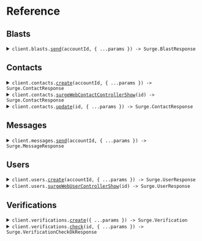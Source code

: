 # Reference

## Blasts

<details><summary><code>client.blasts.<a href="/src/api/resources/blasts/client/Client.ts">send</a>(accountId, { ...params }) -> Surge.BlastResponse</code></summary>
<dl>
<dd>

#### 📝 Description

<dl>
<dd>

<dl>
<dd>

Sends a Blast.

</dd>
</dl>
</dd>
</dl>

#### 🔌 Usage

<dl>
<dd>

<dl>
<dd>

```typescript
await client.blasts.send("acct_01j9a43avnfqzbjfch6pygv1td", {
    attachments: [
        {
            url: "https://example.com/image.jpg",
        },
    ],
    body: "Join us for our grand opening!",
    contacts: ["ctc_01j9dy8mdzfn3r0e8x1tbdrdrf"],
    name: "Grand Opening Announcement",
    segments: ["seg_01j9dy8mdzfn3r0e8x1tbdrdrf"],
    send_at: "2024-02-01T15:00:00Z",
});
```

</dd>
</dl>
</dd>
</dl>

#### ⚙️ Parameters

<dl>
<dd>

<dl>
<dd>

**accountId:** `string` — The account for which the blast should be sent.

</dd>
</dl>

<dl>
<dd>

**request:** `Surge.BlastRequest`

</dd>
</dl>

<dl>
<dd>

**requestOptions:** `Blasts.RequestOptions`

</dd>
</dl>
</dd>
</dl>

</dd>
</dl>
</details>

## Contacts

<details><summary><code>client.contacts.<a href="/src/api/resources/contacts/client/Client.ts">create</a>(accountId, { ...params }) -> Surge.ContactResponse</code></summary>
<dl>
<dd>

#### 📝 Description

<dl>
<dd>

<dl>
<dd>

Creates a new Contact object.

</dd>
</dl>
</dd>
</dl>

#### 🔌 Usage

<dl>
<dd>

<dl>
<dd>

```typescript
await client.contacts.create("acct_01j9a43avnfqzbjfch6pygv1td", {
    email: "dom@toretto.family",
    first_name: "Dominic",
    last_name: "Toretto",
    metadata: {
        car: "1970 Dodge Charger R/T",
    },
    phone_number: "+18015551234",
});
```

</dd>
</dl>
</dd>
</dl>

#### ⚙️ Parameters

<dl>
<dd>

<dl>
<dd>

**accountId:** `string` — The account for which the contact should be created.

</dd>
</dl>

<dl>
<dd>

**request:** `Surge.ContactRequest`

</dd>
</dl>

<dl>
<dd>

**requestOptions:** `Contacts.RequestOptions`

</dd>
</dl>
</dd>
</dl>

</dd>
</dl>
</details>

<details><summary><code>client.contacts.<a href="/src/api/resources/contacts/client/Client.ts">surgeWebContactControllerShow</a>(id) -> Surge.ContactResponse</code></summary>
<dl>
<dd>

#### 📝 Description

<dl>
<dd>

<dl>
<dd>

Retrieves a Contact object.

</dd>
</dl>
</dd>
</dl>

#### 🔌 Usage

<dl>
<dd>

<dl>
<dd>

```typescript
await client.contacts.surgeWebContactControllerShow("ctc_01j9dy8mdzfn3r0e8x1tbdrdrf");
```

</dd>
</dl>
</dd>
</dl>

#### ⚙️ Parameters

<dl>
<dd>

<dl>
<dd>

**id:** `string` —

</dd>
</dl>

<dl>
<dd>

**requestOptions:** `Contacts.RequestOptions`

</dd>
</dl>
</dd>
</dl>

</dd>
</dl>
</details>

<details><summary><code>client.contacts.<a href="/src/api/resources/contacts/client/Client.ts">update</a>(id, { ...params }) -> Surge.ContactResponse</code></summary>
<dl>
<dd>

#### 📝 Description

<dl>
<dd>

<dl>
<dd>

Updates the specified contact by setting the values of the parameters passed. Any parameters not provided will be left unchanged.

</dd>
</dl>
</dd>
</dl>

#### 🔌 Usage

<dl>
<dd>

<dl>
<dd>

```typescript
await client.contacts.update("ctc_01j9dy8mdzfn3r0e8x1tbdrdrf", {
    email: "dom@toretto.family",
    first_name: "Dominic",
    last_name: "Toretto",
    metadata: {
        car: "1970 Dodge Charger R/T",
    },
    phone_number: "+18015551234",
});
```

</dd>
</dl>
</dd>
</dl>

#### ⚙️ Parameters

<dl>
<dd>

<dl>
<dd>

**id:** `string` —

</dd>
</dl>

<dl>
<dd>

**request:** `Surge.ContactRequest`

</dd>
</dl>

<dl>
<dd>

**requestOptions:** `Contacts.RequestOptions`

</dd>
</dl>
</dd>
</dl>

</dd>
</dl>
</details>

## Messages

<details><summary><code>client.messages.<a href="/src/api/resources/messages/client/Client.ts">send</a>(accountId, { ...params }) -> Surge.MessageResponse</code></summary>
<dl>
<dd>

#### 📝 Description

<dl>
<dd>

<dl>
<dd>

Sends a Message.

</dd>
</dl>
</dd>
</dl>

#### 🔌 Usage

<dl>
<dd>

<dl>
<dd>

```typescript
await client.messages.send("acct_01j9a43avnfqzbjfch6pygv1td", {
    attachments: [
        {
            url: "https://toretto.family/coronas.gif",
        },
    ],
    body: "Thought you could leave without saying goodbye?",
    conversation: {
        contact: {
            first_name: "Dominic",
            id: "ctc_01j9dy8mdzfn3r0e8x1tbdrdrf",
            last_name: "Toretto",
            phone_number: "+18015551234",
        },
        id: "cnv_01j9e0dgmdfkj86c877ws0znae",
    },
});
```

</dd>
</dl>
</dd>
</dl>

#### ⚙️ Parameters

<dl>
<dd>

<dl>
<dd>

**accountId:** `string` — The account for which the message should be sent.

</dd>
</dl>

<dl>
<dd>

**request:** `Surge.MessageRequest`

</dd>
</dl>

<dl>
<dd>

**requestOptions:** `Messages.RequestOptions`

</dd>
</dl>
</dd>
</dl>

</dd>
</dl>
</details>

## Users

<details><summary><code>client.users.<a href="/src/api/resources/users/client/Client.ts">create</a>(accountId, { ...params }) -> Surge.UserResponse</code></summary>
<dl>
<dd>

#### 📝 Description

<dl>
<dd>

<dl>
<dd>

Creates a new User object.

</dd>
</dl>
</dd>
</dl>

#### 🔌 Usage

<dl>
<dd>

<dl>
<dd>

```typescript
await client.users.create("acct_01j9a43avnfqzbjfch6pygv1td", {
    first_name: "Brian",
    last_name: "O'Conner",
    metadata: {
        email: "boconner@toretti.family",
        user_id: 1234,
    },
    photo_url: "https://toretti.family/people/brian.jpg",
});
```

</dd>
</dl>
</dd>
</dl>

#### ⚙️ Parameters

<dl>
<dd>

<dl>
<dd>

**accountId:** `string` — The account for which the user should be created.

</dd>
</dl>

<dl>
<dd>

**request:** `Surge.UserRequest`

</dd>
</dl>

<dl>
<dd>

**requestOptions:** `Users.RequestOptions`

</dd>
</dl>
</dd>
</dl>

</dd>
</dl>
</details>

<details><summary><code>client.users.<a href="/src/api/resources/users/client/Client.ts">surgeWebUserControllerShow</a>(id) -> Surge.UserResponse</code></summary>
<dl>
<dd>

#### 📝 Description

<dl>
<dd>

<dl>
<dd>

Retrieves a User object.

</dd>
</dl>
</dd>
</dl>

#### 🔌 Usage

<dl>
<dd>

<dl>
<dd>

```typescript
await client.users.surgeWebUserControllerShow("usr_01j9dwavghe1ttppewekjjkfrx");
```

</dd>
</dl>
</dd>
</dl>

#### ⚙️ Parameters

<dl>
<dd>

<dl>
<dd>

**id:** `string` —

</dd>
</dl>

<dl>
<dd>

**requestOptions:** `Users.RequestOptions`

</dd>
</dl>
</dd>
</dl>

</dd>
</dl>
</details>

## Verifications

<details><summary><code>client.verifications.<a href="/src/api/resources/verifications/client/Client.ts">create</a>({ ...params }) -> Surge.Verification</code></summary>
<dl>
<dd>

#### 📝 Description

<dl>
<dd>

<dl>
<dd>

Creates a new Verification and sends the code to the given phone number.

</dd>
</dl>
</dd>
</dl>

#### 🔌 Usage

<dl>
<dd>

<dl>
<dd>

```typescript
await client.verifications.create({
    phone_number: "+18015551234",
});
```

</dd>
</dl>
</dd>
</dl>

#### ⚙️ Parameters

<dl>
<dd>

<dl>
<dd>

**request:** `Surge.VerificationRequest`

</dd>
</dl>

<dl>
<dd>

**requestOptions:** `Verifications.RequestOptions`

</dd>
</dl>
</dd>
</dl>

</dd>
</dl>
</details>

<details><summary><code>client.verifications.<a href="/src/api/resources/verifications/client/Client.ts">check</a>(id, { ...params }) -> Surge.VerificationCheckOkResponse</code></summary>
<dl>
<dd>

#### 📝 Description

<dl>
<dd>

<dl>
<dd>

Checks the code against a verification.

</dd>
</dl>
</dd>
</dl>

#### 🔌 Usage

<dl>
<dd>

<dl>
<dd>

```typescript
await client.verifications.check("vfn_01jayh15c2f2xamftg0xpyq1nj", {
    code: "123456",
});
```

</dd>
</dl>
</dd>
</dl>

#### ⚙️ Parameters

<dl>
<dd>

<dl>
<dd>

**id:** `string` —

</dd>
</dl>

<dl>
<dd>

**request:** `Surge.VerificationCheckRequest`

</dd>
</dl>

<dl>
<dd>

**requestOptions:** `Verifications.RequestOptions`

</dd>
</dl>
</dd>
</dl>

</dd>
</dl>
</details>
